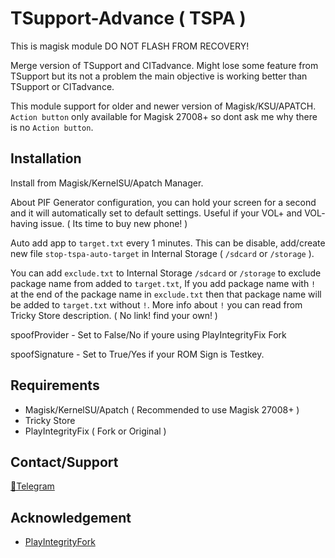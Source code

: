 # TSupport-Advance ( TSPA )

This is magisk module DO NOT FLASH FROM RECOVERY!

Merge version of TSupport and CITadvance. Might lose some feature from TSupport but its not a problem the main objective is working better than TSupport or CITadvance.

This module support for older and newer version of Magisk/KSU/APATCH. `Action button` only available for Magisk 27008+ so dont ask me why there is no `Action button`.

## Installation

Install from Magisk/KernelSU/Apatch Manager.

About PIF Generator configuration, you can hold your screen for a second and it will automatically set to default settings. Useful if your VOL+ and VOL- having issue. ( Its time to buy new phone! )

Auto add app to `target.txt` every 1 minutes. This can be disable, add/create new file `stop-tspa-auto-target` in Internal Storage ( `/sdcard` or `/storage` ).

You can add `exclude.txt` to Internal Storage `/sdcard` or `/storage` to exclude package name from added to `target.txt`, If you add package name with `!` at the end of the package name in `exclude.txt` then that package name will be added to `target.txt` without `!`. More info about `!` you can read from Tricky Store description. ( No link! find your own! )

spoofProvider - Set to False/No if youre using PlayIntegrityFix Fork

spoofSignature - Set to True/Yes if your ROM Sign is Testkey.

## Requirements

- Magisk/KernelSU/Apatch ( Recommended to use Magisk 27008+ )
- Tricky Store
- PlayIntegrityFix ( Fork or Original )

## Contact/Support
[💬Telegram](https://t.me/citraintegritytrick)

## Acknowledgement
- [PlayIntegrityFork](https://github.com/osm0sis/PlayIntegrityFork)

